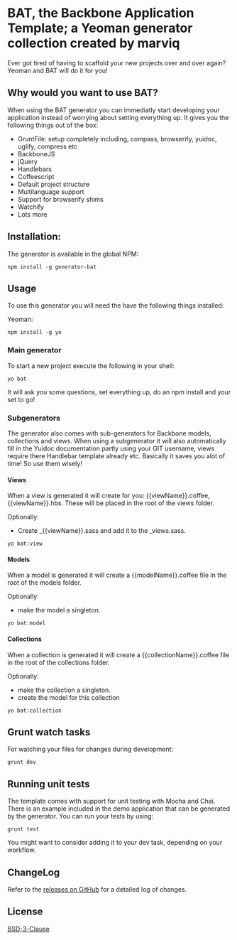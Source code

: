 # BAT, the Backbone Application Template; a Yeoman generator collection created by marviq

Ever got tired of having to scaffold your new projects over and over again? Yeoman and BAT will do it for you!

## Why would you want to use BAT?
When using the BAT generator you can immediatly start developing your application instead of worrying about setting everything up.
It gives you the following things out of the box:

- GruntFile: setup completely including, compass, browserify, yuidoc, uglify, compress etc
- BackboneJS
- jQuery
- Handlebars
- Coffeescript
- Default project structure
- Multilanguage support
- Support for browserify shims
- Watchify
- Lots more

## Installation:
The generator is available in the global NPM:

```shell
npm install -g generator-bat
```

## Usage

To use this generator you will need the have the following things installed:

Yeoman:
```shell
npm install -g yo
```

### Main generator
To start a new project execute the following in your shell:

```shell
yo bat
```

It will ask you some questions, set everything up, do an npm install and your set to go!

### Subgenerators
The generator also comes with sub-generators for Backbone models, collections and views.
When using a subgenerator it will also automatically fill in the Yuidoc documentation partly
using your GIT username, views require there Handlebar template already etc. Basically it saves you
alot of time! So use them wisely!

#### Views
When a view is generated it will create for you: {{viewName}}.coffee, {{viewName}}.hbs. These will be placed in
the root of the views folder.

Optionally:
- Create _{{viewName}}.sass and add it to the _views.sass.

```shell
yo bat:view
```

#### Models
When a model is generated it will create a {{modelName}}.coffee file in the root of the models folder.

Optionally:
- make the model a singleton.

```shell
yo bat:model
```

#### Collections
When a collection is generated it will create a {{collectionName}}.coffee file in the root of the collections folder.

Optionally:
- make the collection a singleton.
- create the model for this collection

```shell
yo bat:collection
```

## Grunt watch tasks
For watching your files for changes during development:

```shell
grunt dev
```

## Running unit tests
The template comes with support for unit testing with Mocha and Chai. There is an example included in the demo application
that can be generated by the generator. You can run your tests by using:

```shell
grunt test
```

You might want to consider adding it to your dev task, depending on your workflow.

## ChangeLog
Refer to the [releases on GitHub](https://github.com/marviq/generator-bat/releases) for a detailed log of changes.

## License
[BSD-3-Clause](LICENSE)
